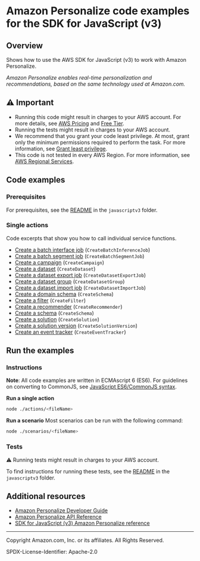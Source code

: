 # Amazon Personalize code examples for the SDK for JavaScript (v3)

## Overview

Shows how to use the AWS SDK for JavaScript (v3) to work with Amazon Personalize.

<!--custom.overview.start-->
<!--custom.overview.end-->

_Amazon Personalize enables real-time personalization and recommendations, based on the same technology used at Amazon.com._

## ⚠ Important

* Running this code might result in charges to your AWS account. For more details, see [AWS Pricing](https://aws.amazon.com/pricing/) and [Free Tier](https://aws.amazon.com/free/).
* Running the tests might result in charges to your AWS account.
* We recommend that you grant your code least privilege. At most, grant only the minimum permissions required to perform the task. For more information, see [Grant least privilege](https://docs.aws.amazon.com/IAM/latest/UserGuide/best-practices.html#grant-least-privilege).
* This code is not tested in every AWS Region. For more information, see [AWS Regional Services](https://aws.amazon.com/about-aws/global-infrastructure/regional-product-services).

<!--custom.important.start-->
<!--custom.important.end-->

## Code examples

### Prerequisites

For prerequisites, see the [README](../../README.md#Prerequisites) in the `javascriptv3` folder.


<!--custom.prerequisites.start-->
<!--custom.prerequisites.end-->

### Single actions

Code excerpts that show you how to call individual service functions.

- [Create a batch interface job](src/personalize_createBatchInferenceJob.js#L27) (`CreateBatchInferenceJob`)
- [Create a batch segment job](src/personalize_createBatchSegmentJob.js#L25) (`CreateBatchSegmentJob`)
- [Create a campaign](src/personalize_createCampaign.js#L20) (`CreateCampaign`)
- [Create a dataset](src/personalize_createDataset.js#L21) (`CreateDataset`)
- [Create a dataset export job](src/personalize_createDatasetExportJob.js#L22) (`CreateDatasetExportJob`)
- [Create a dataset group](src/personalize_createDatasetGroup.js#L19) (`CreateDatasetGroup`)
- [Create a dataset import job](src/personalize_createDatasetImportJob.js#L21) (`CreateDatasetImportJob`)
- [Create a domain schema](src/personalize_createDomainSchema.js#L20) (`CreateSchema`)
- [Create a filter](src/personalize_createFilter.js#L19) (`CreateFilter`)
- [Create a recommender](src/personalize_createRecommender.js#L20) (`CreateRecommender`)
- [Create a schema](src/personalize_createSchema.js#L19) (`CreateSchema`)
- [Create a solution](src/personalize_createSolution.js#L20) (`CreateSolution`)
- [Create a solution version](src/personalize_createSolutionVersion.js#L18) (`CreateSolutionVersion`)
- [Create an event tracker](src/personalize_createEventTracker.js#L19) (`CreateEventTracker`)


<!--custom.examples.start-->
<!--custom.examples.end-->

## Run the examples

### Instructions

**Note**: All code examples are written in ECMAscript 6 (ES6). For guidelines on converting to CommonJS, see
[JavaScript ES6/CommonJS syntax](https://docs.aws.amazon.com/sdk-for-javascript/v3/developer-guide/sdk-examples-javascript-syntax.html).

**Run a single action**

```bash
node ./actions/<fileName>
```

**Run a scenario**
Most scenarios can be run with the following command:
```bash
node ./scenarios/<fileName>
```

<!--custom.instructions.start-->
<!--custom.instructions.end-->



### Tests

⚠ Running tests might result in charges to your AWS account.


To find instructions for running these tests, see the [README](../../README.md#Tests)
in the `javascriptv3` folder.



<!--custom.tests.start-->
<!--custom.tests.end-->

## Additional resources

- [Amazon Personalize Developer Guide](https://docs.aws.amazon.com/personalize/latest/dg/what-is-personalize.html)
- [Amazon Personalize API Reference](https://docs.aws.amazon.com/personalize/latest/dg/API_Reference.html)
- [SDK for JavaScript (v3) Amazon Personalize reference](https://docs.aws.amazon.com/AWSJavaScriptSDK/v3/latest/client/personalize)

<!--custom.resources.start-->
<!--custom.resources.end-->

---

Copyright Amazon.com, Inc. or its affiliates. All Rights Reserved.

SPDX-License-Identifier: Apache-2.0